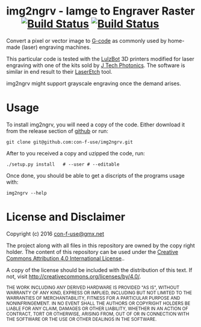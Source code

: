 img2ngrv - Iamge to Engraver Raster &nbsp;&nbsp;&nbsp;&nbsp;&nbsp; [![Build Status](https://travis-ci.org/con-f-use/img2ngrv.png?branch=master)](https://travis-ci.org/con-f-use/img2ngrv) [![Build Status](https://i.creativecommons.org/l/by/4.0/88x31.png)](http://creativecommons.org/licenses/by/4.0/)
=======================

Convert a pixel or vector image to [G-code](https://en.wikipedia.org/wiki/G-code) as commonly used by home-made (laser) engraving machines.

This particular code is tested with the [LulzBot](https://www.lulzbot.com/)
3D printers modified for laser engraving with one of the kits sold by
[J Tech Photonics](https://jtechphotonics.com/). The software is similar in end result to their
[LaserEtch](https://jtechphotonics.com/?product=laser-etch-bw-image-engraving-sw-license)
tool.

img2ngrv might support grayscale engraving once the demand arises.

# Usage

To install img2ngrv, you will need a copy of the code. Either download it
from the release section of [github](https://github.com/con-f-use/img2ngrv)
or run:

    git clone git@github.com:con-f-use/img2ngrv.git

After to you received a copy and uzipped the code, run:

    ./setup.py install   # --user # --editable

Once done, you should be able to get a discripts of the programs usage with:

    img2ngrv --help



License and Disclaimer
=======================

Copyright (c) 2016 con-f-use@gmx.net

The project along with all files in this repository are owned by the copy right holder. The content of this repository can be used under the <a rel="license" href="http://creativecommons.org/licenses/by/4.0/">Creative Commons Attribution 4.0 International License</a>..

A copy of the license should be included with the distribution of this text.
If not, visit http://creativecommons.org/licenses/by/4.0/.

<sub>
THE WORK INCLUDING ANY DERIVED HARDWARE IS PROVIDED "AS IS", WITHOUT WARRANTY OF ANY KIND, EXPRESS OR IMPLIED, INCLUDING BUT NOT LIMITED TO THE WARRANTIES OF MERCHANTABILITY, FITNESS FOR A PARTICULAR PURPOSE AND NONINFRINGEMENT. IN NO EVENT SHALL THE AUTHORS OR COPYRIGHT HOLDERS BE LIABLE FOR ANY CLAIM, DAMAGES OR OTHER LIABILITY, WHETHER IN AN ACTION OF CONTRACT, TORT OR OTHERWISE, ARISING FROM, OUT OF OR IN CONNECTION WITH THE SOFTWARE OR THE USE OR OTHER DEALINGS IN THE SOFTWARE.
</sub>
